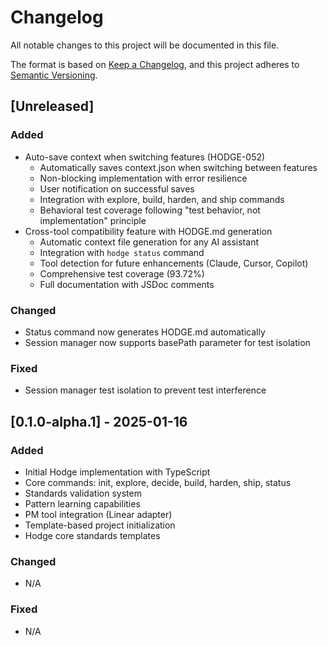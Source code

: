 # Changelog

All notable changes to this project will be documented in this file.

The format is based on [Keep a Changelog](https://keepachangelog.com/en/1.1.0/),
and this project adheres to [Semantic Versioning](https://semver.org/spec/v2.0.0.html).

## [Unreleased]

### Added
- Auto-save context when switching features (HODGE-052)
  - Automatically saves context.json when switching between features
  - Non-blocking implementation with error resilience
  - User notification on successful saves
  - Integration with explore, build, harden, and ship commands
  - Behavioral test coverage following "test behavior, not implementation" principle
- Cross-tool compatibility feature with HODGE.md generation
  - Automatic context file generation for any AI assistant
  - Integration with `hodge status` command
  - Tool detection for future enhancements (Claude, Cursor, Copilot)
  - Comprehensive test coverage (93.72%)
  - Full documentation with JSDoc comments

### Changed
- Status command now generates HODGE.md automatically
- Session manager now supports basePath parameter for test isolation

### Fixed
- Session manager test isolation to prevent test interference

## [0.1.0-alpha.1] - 2025-01-16

### Added
- Initial Hodge implementation with TypeScript
- Core commands: init, explore, decide, build, harden, ship, status
- Standards validation system
- Pattern learning capabilities
- PM tool integration (Linear adapter)
- Template-based project initialization
- Hodge core standards templates

### Changed
- N/A

### Fixed
- N/A
